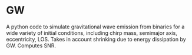 # GW
A python code to simulate gravitational wave emission from binaries for a wide variety of initial conditions, including chirp mass, semimajor axis, eccentricity, LOS. Takes in account shrinking due to energy dissipation by GW. Computes SNR.  
